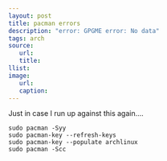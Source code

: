 ```yaml
---
layout: post
title: pacman errors
description: "error: GPGME error: No data"
tags: arch
source:
   url:
   title:
llist:
image:
   url:
   caption:
---
```

Just in case I run up against this again....

	sudo pacman -Syy
	sudo pacman-key --refresh-keys
	sudo pacman-key --populate archlinux
	sudo pacman -Scc